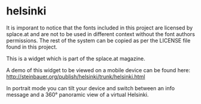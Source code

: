 # helsinki

It is imporant to notice that the fonts included in this project are licensed by splace.at and are not to be used in different context without the font authors permissions. The rest of the system can be copied as per the LICENSE file found in this project.

This is a widget which is part of the splace.at magazine.

A demo of this widget to be viewed on a mobile device can be found here:
http://steinbauer.org/publish/helsinki/trunk/helsinki.html

In portrait mode you can tilt your device and switch between an info message and a 360° panoramic view of a virtual Helsinki.

